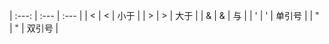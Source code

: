 | :---: | :--- | :--- |
| &lt; | &lt; | 小于 |
| &gt; | &gt; | 大于 |
| &amp; | & | 与 |
| &apos; | ' | 单引号 |
| &quot; | " | 双引号 |





